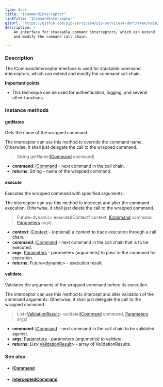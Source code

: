 ```yaml
---
type: docs
title: "ICommandInterceptor"
linkTitle: "ICommandInterceptor"
gitUrl: "https://github.com/pip-services4/pip-services4-dart/tree/main/pip-services4-rpc-dart"
description: > 
    An interface for stackable command interceptors, which can extend
    and modify the command call chain.

---
```


### Description

The ICommandInterceptor interface is used for stackable command interceptors, which can extend and modify the command call chain.

**Important points**

- This technique can be used for authentication, logging, and several other functions.

### Instance methods

#### getName
Gets the name of the wrapped command.

The interceptor can use this method to override the command name.
Otherwise, it shall just delegate the call to the wrapped command.

> String getName([ICommand](../icommand) command)

- **command**: [ICommand](../icommand) - next command in the call chain.
- **returns**: String - name of the wrapped command.

#### execute
Executes the wrapped command with specified arguments.

The interceptor can use this method to intercept and alter the command execution.
Otherwise, it shall just delete the call to the wrapped command.

> Future\<dynamic\> execute(IContext? context, [ICommand](../icommand) command, [Parameters](../../../components/exec/parameters) args)

- **context**: [IContext](../../../components/context/icontext) - (optional) a context to trace execution through a call chain.
- **command**: [ICommand](../icommand) - next command in the call chain that is to be executed.
- **args**: [Parameters](../../../components/exec/parameters) - parameters (arguments) to pass to the command for execution.
- **returns**: Future\<dynamic\> - execution result.

#### validate
Validates the arguments of the wrapped command before its execution.

The interceptor can use this method to intercept and alter validation of the command arguments.
Otherwise, it shall just delegate the call to the wrapped command.

> List<[ValidationResult](../../../data/validate/validation_result)> validate([ICommand](../icommand) command, [Parameters](../../../components/exec/parameters) args)

- **command**: [ICommand](../icommand) - next command in the call chain to be validated against.
- **args**: [Parameters](../../../components/exec/parameters) - parameters (arguments) to validate.
- **returns**: List<[ValidationResult](../../../data/validate/validation_result)> - array of ValidationResults.


### See also
- #### [ICommand](../icommand)
- #### [InterceptedCommand](../intercepted_command)


